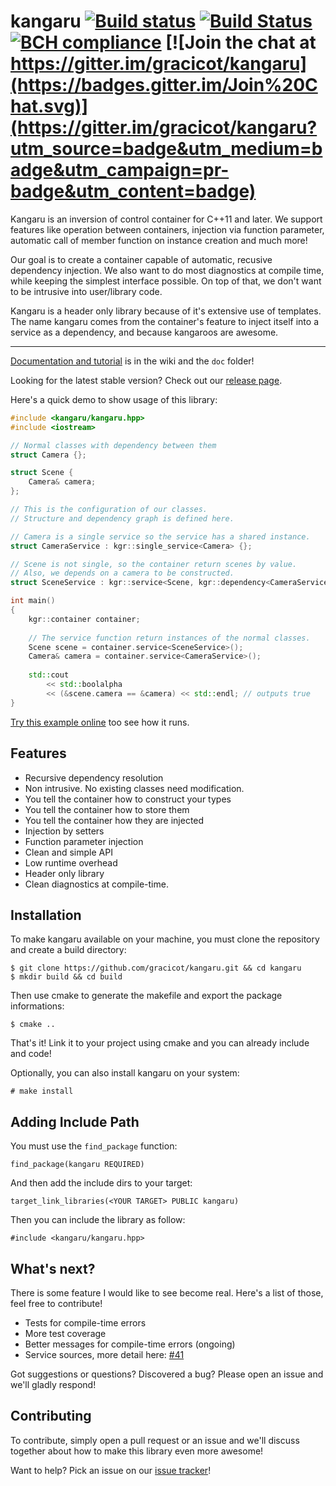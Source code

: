 # kangaru [![Build status](https://ci.appveyor.com/api/projects/status/8gv9iapt3g7mgc4l?svg=true)](https://ci.appveyor.com/project/gracicot/kangaru) [![Build Status](https://travis-ci.org/gracicot/kangaru.svg?branch=master)](https://travis-ci.org/gracicot/kangaru) [![BCH compliance](https://bettercodehub.com/edge/badge/gracicot/kangaru?branch=master)](https://bettercodehub.com/results/gracicot/kangaru) [![Join the chat at https://gitter.im/gracicot/kangaru](https://badges.gitter.im/Join%20Chat.svg)](https://gitter.im/gracicot/kangaru?utm_source=badge&utm_medium=badge&utm_campaign=pr-badge&utm_content=badge)

Kangaru is an inversion of control container for C++11 and later. We support features like operation between containers,
injection via function parameter, automatic call of member function on instance creation and much more!

Our goal is to create a container capable of automatic, recusive dependency injection. We also want to do most diagnostics at compile time, while keeping the simplest interface possible. On top of that, we don't want to be intrusive into user/library code.

Kangaru is a header only library because of it's extensive use of templates.
The name kangaru comes from the container's feature to inject itself into a service as a dependency, and because kangaroos are awesome.

----

[Documentation and tutorial](https://github.com/gracicot/kangaru/wiki) is in the wiki and the `doc` folder!

Looking for the latest stable version? Check out our [release page](https://github.com/gracicot/kangaru/releases).

Here's a quick demo to show usage of this library:
```c++
#include <kangaru/kangaru.hpp>
#include <iostream>

// Normal classes with dependency between them
struct Camera {};

struct Scene {
    Camera& camera;
};

// This is the configuration of our classes.
// Structure and dependency graph is defined here.

// Camera is a single service so the service has a shared instance.
struct CameraService : kgr::single_service<Camera> {};

// Scene is not single, so the container return scenes by value.
// Also, we depends on a camera to be constructed.
struct SceneService : kgr::service<Scene, kgr::dependency<CameraService>> {};

int main()
{
    kgr::container container;
    
    // The service function return instances of the normal classes.
    Scene scene = container.service<SceneService>();
    Camera& camera = container.service<CameraService>();
    
    std::cout
        << std::boolalpha
        << (&scene.camera == &camera) << std::endl; // outputs true
}
```
[Try this example online](https://wandbox.org/permlink/0ZjxtqOHxbGsttwc) too see how it runs.

Features
--------

 * Recursive dependency resolution
 * Non intrusive. No existing classes need modification.
 * You tell the container how to construct your types
 * You tell the container how to store them
 * You tell the container how they are injected
 * Injection by setters
 * Function parameter injection
 * Clean and simple API
 * Low runtime overhead
 * Header only library
 * Clean diagnostics at compile-time.

Installation
------------
To make kangaru available on your machine, you must clone the repository and create a build directory:

    $ git clone https://github.com/gracicot/kangaru.git && cd kangaru
    $ mkdir build && cd build

Then use cmake to generate the makefile and export the package informations:

    $ cmake ..

That's it! Link it to your project using cmake and you can already include and code!

Optionally, you can also install kangaru on your system:

    # make install

Adding Include Path
-------------------

You must use the `find_package` function: 

    find_package(kangaru REQUIRED)

And then add the include dirs to your target:

    target_link_libraries(<YOUR TARGET> PUBLIC kangaru)

Then you can include the library as follow:

    #include <kangaru/kangaru.hpp>

What's next?
------------

There is some feature I would like to see become real. Here's a list of those,
feel free to contribute!

 * Tests for compile-time errors
 * More test coverage
 * Better messages for compile-time errors (ongoing)
 * Service sources, more detail here: [#41](https://github.com/gracicot/kangaru/issues/41)

Got suggestions or questions? Discovered a bug? Please open an issue and we'll gladly respond!

Contributing
------------
To contribute, simply open a pull request or an issue and we'll discuss together about how to make this library even more awesome!

Want to help? Pick an issue on our [issue tracker](https://github.com/gracicot/kangaru/issues)!
